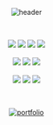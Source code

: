 <div align="center">
  
  ![header](https://capsule-render.vercel.app/api?color=gradient&customColorList=0,2,3&fontColor=333333&type=Shark&text=Lukaid&animation=fadeIn)
</div>

</br>
</br>

<div align="center">
  <img src="https://img.shields.io/badge/python-3776AB?style=for-the-badge&logo=python&logoColor=white">
  <img src="https://img.shields.io/badge/django-092E20?style=for-the-badge&logo=django&logoColor=white">
  <img src="https://img.shields.io/badge/ubuntu-E95420?style=for-the-badge&logo=ubuntu&logoColor=white">
  <img src="https://img.shields.io/badge/pandas-150458?style=for-the-badge&logo=pandas&logoColor=white">
</div>

</br>

<div align="center">
  <img src="https://img.shields.io/badge/flutter-02569B?style=for-the-badge&logo=flutter&logoColor=white">
  <img src="https://img.shields.io/badge/javascript-F7DF1E?style=for-the-badge&logo=javascript&logoColor=white">
  <img src="https://img.shields.io/badge/nestjs-E0234E?style=for-the-badge&logo=nestjs&logoColor=white">
</div>

</br>

<div align="center">
  <img src="https://img.shields.io/badge/docker-2496ED?style=for-the-badge&logo=docker&logoColor=white">
  <img src="https://img.shields.io/badge/github-181717?style=for-the-badge&logo=github&logoColor=white">
  <img src="https://img.shields.io/badge/aws-232F3E?style=for-the-badge&logo=amazon-aws&logoColor=white">
</div>

</br>
</br>

<div align="center">
  
  [![portfolio](https://img.shields.io/badge/portfolio-000000?style=for-the-badge&logo=notion&logoColor=white)](https://lukaid.notion.site/53bb16ebd72f4fd183cbf47dfa5c9e23)
</div>
